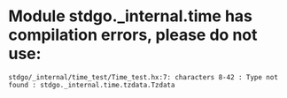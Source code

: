 # Module stdgo._internal.time has compilation errors, please do not use:
```
stdgo/_internal/time_test/Time_test.hx:7: characters 8-42 : Type not found : stdgo._internal.time.tzdata.Tzdata

```

